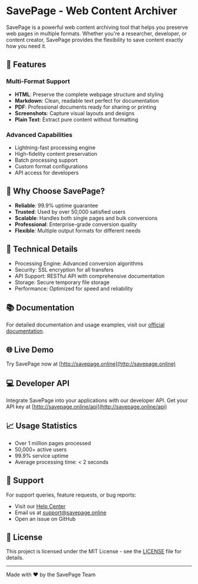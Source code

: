# SavePage - Web Content Archiver

SavePage is a powerful web content archiving tool that helps you preserve web pages in multiple formats. Whether you're a researcher, developer, or content creator, SavePage provides the flexibility to save content exactly how you need it.

## 🚀 Features

### Multi-Format Support
- **HTML**: Preserve the complete webpage structure and styling
- **Markdown**: Clean, readable text perfect for documentation
- **PDF**: Professional documents ready for sharing or printing
- **Screenshots**: Capture visual layouts and designs
- **Plain Text**: Extract pure content without formatting

### Advanced Capabilities
- Lightning-fast processing engine
- High-fidelity content preservation
- Batch processing support
- Custom format configurations
- API access for developers

## 🌟 Why Choose SavePage?

- **Reliable**: 99.9% uptime guarantee
- **Trusted**: Used by over 50,000 satisfied users
- **Scalable**: Handles both single pages and bulk conversions
- **Professional**: Enterprise-grade conversion quality
- **Flexible**: Multiple output formats for different needs

## 🔧 Technical Details

- Processing Engine: Advanced conversion algorithms
- Security: SSL encryption for all transfers
- API Support: RESTful API with comprehensive documentation
- Storage: Secure temporary file storage
- Performance: Optimized for speed and reliability

## 📚 Documentation

For detailed documentation and usage examples, visit our [official documentation](http://savepage.online/docs).

## 🌐 Live Demo

Try SavePage now at [http://savepage.online](http://savepage.online)

## 💻 Developer API

Integrate SavePage into your applications with our developer API. Get your API key at [http://savepage.online/api](http://savepage.online/api)

## 📈 Usage Statistics

- Over 1 million pages processed
- 50,000+ active users
- 99.9% service uptime
- Average processing time: < 2 seconds

## 🤝 Support

For support queries, feature requests, or bug reports:
- Visit our [Help Center](http://savepage.online/help)
- Email us at support@savepage.online
- Open an issue on GitHub

## 📄 License

This project is licensed under the MIT License - see the [LICENSE](LICENSE) file for details.

---
Made with ❤️ by the SavePage Team
